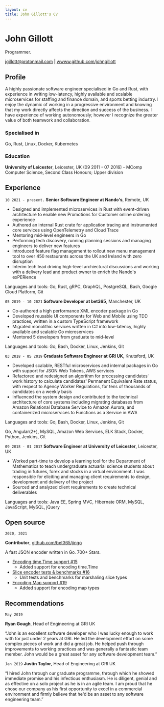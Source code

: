 ```yaml
---
layout: cv
title: John Gillott's CV 
---
```

# John Gillott
Programmer.

<div id="webaddress">
<a href="jgillott@protonmail.com">jgillott@protonmail.com</a>
| <a href="https://www.github.com/johngillott">wwww.github.com/johngillott</a>
<!-- | <a href="https://www.johngillott.com">wwww.johngillott.com</a> -->
</div>

## Profile

A highly passionate software engineer specialised in Go and Rust, with experience in writing low-latency, highly available and scalable microservices for staffing and finance domain, and sports betting industry. I enjoy the dynamic of working in a progressive environment and knowing that my work directly affects the direction and success of the business. I have experience of working autonomously; however I recognize the greater value of both teamwork and collaboration.

### Specialised in

Go, Rust, Linux, Docker, Kubernetes

### Education

__University of Leicester__, Leicester, UK (09 2011 - 07 2016) - MComp Computer Science, Second Class Honours; Upper division

## Experience

`10 2021 - present.`
__Senior Software Engineer at Nando's__, Remote, UK

- Designed and implemented microservices in Rust with event-driven architecture to enable new Promotions for Customer online ordering experience
- Authored an internal Rust crate for application tracing and instrumented core services using OpenTelemetry and Cloud Trace
- Mentoring mid-level engineers in Go
- Performing tech discovery, running planning sessions and managing engineers to deliver new features
- Introduced feature flag management to rollout new menu management tool to over 450 restaurants across the UK and Ireland with zero disruption
- Interim tech lead driving high-level archiectural discussions and working with a delivery lead and product owner to enrich the Nando's exPERience

Languages and tools: Go, Rust, gRPC, GraphQL, PostgreSQL, Bash, Google Cloud Platform, Git

`05 2019 - 10 2021`
__Software Developer at bet365__, Manchester, UK

- Co-authored a high performance XML encoder package in Go
- Developed reusable UI components for Web and Mobile using TDD practices, written in a custom TypeScript framework
- Migrated monolithic services written in C# into low-latency, highly available and scalable Go microservices
- Mentored 5 developers from graduate to mid-level

Languages and tools: Go, Bash, Docker, Linux, Jenkins, Git

`03 2018 - 05 2019`
__Graduate Software Engineer at GRI UK__, Knutsford, UK

- Developed scalable, RESTful microservices and internal packages in Go with support for JSON Web Tokens, AWS services
- Refactored and redesigned an algorithm for processing candidates' work history to calculate candidates' Permanent Equivalent Rate status, with respect to Agency Worker Regulations, for tens of thousands of candidates on a weekly basis
- Influenced the system design and contributed to the technical architecture of core systems including migrating databases from Amazon Relational Database Service to Amazon Aurora, and containerized microservices to Functions as a Service in AWS

Languages and tools: Go, Bash, Docker, Linux, Jenkins, Git

Go, Angular(2+), MySQL, Amazon Web Services, ELK Stack, Docker, Python, Jenkins, Git

`09 2018 - 01 2017`
__Software Engineer at University of Leicester__, Leicester, UK

- Worked part-time to develop a learning tool for the Department of Mathematics to teach  undergraduate actuarial science students about trading in futures, forex and stocks in a virtual environment. I was responsible for eliciting and managing client requirements to design, development and delivery of the project
- Sourced and analyzed client requirements to create technical deliverables

Languages and tools: Java EE, Spring MVC, Hibernate ORM, MySQL, JavaScript, MySQL, jQuery

## Open source

`2020, 2021`

__Contributor__, [github.com/bet365/jingo](https://github.com/bet365/jingo)

A fast JSON encoder written in Go. 700+ Stars.

- [Encoding time.Time support #15](https://github.com/bet365/jingo/pull/15)
  - Added support for encoding time.Time
- [Slice encoder tests & benchmarks #16](https://github.com/bet365/jingo/pull/16)
  - Unit tests and benchmarks for marshaling slice types
- [Encoding Map support #19](https://github.com/bet365/jingo/pull/19)
  - Added support for encoding map types

## Recommendations

`May 2019`

__Ryan Gough__, Head of Engineering at GRI UK

“John is an excellent software developer who I was lucky enough to work with for just under 2 years at GRI. He led the development effort on some complex pieces of work and did a great job. He helped push through improvements to working practices and was generally a fantastic team member. John would be a great asset for any software development team.”

`Jan 2019`
__Justin Taylor__, Head of Engineering at GRI UK

“I hired John through our graduate programme, through which he showed immediate promise and his infectious enthusiasm. He is diligent, genial and as effective on a solo project as he is in an agile team. I am proud that he chose our company as his first opportunity to excel in a commercial environment and firmly believe that he'd be an asset to any software engineering team.”
